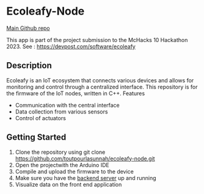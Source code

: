 # Ecoleafy-Node

[Main Github repo](https://github.com/toutpourlasunnah/ecoleafy-hubserver)

This app is part of the project submission to the McHacks 10 Hackathon 2023. See : https://devpost.com/software/ecoleafy

## Description

Ecoleafy is an IoT ecosystem that connects various devices and allows for monitoring and control through a centralized interface. This repository is for the firmware of the IoT nodes, written in C++.
Features

- Communication with the central interface
- Data collection from various sensors
- Control of actuators

## Getting Started

1. Clone the repository using git clone https://github.com/toutpourlasunnah/ecoleafy-node.git
2. Open the projectwith the Arduino IDE
3. Compile and upload the firmware to the device 
4. Make sure you have the [backend server](https://github.com/toutpourlasunnah/ecoleafy-hubserver) up and running
5. Visualize data on the front end application 
